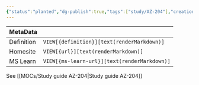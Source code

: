 ```yaml
---
{"status":"planted","dg-publish":true,"tags":["study/AZ-204"],"creation_date":"2024-05-06 08:56","definition":"Azure Developer Aspirant Certification","ms-learn-url":"undefined","url":"undefined","aliases":null,"permalink":"/study/az-204/","dgPassFrontmatter":true}
---
```



| MetaData   |                                              |
| ---------- | -------------------------------------------- |
| Definition | `VIEW[{definition}][text(renderMarkdown)]`   |
| Homesite   | `VIEW[{url}][text(renderMarkdown)]`          |
| MS Learn   | `VIEW[{ms-learn-url}][text(renderMarkdown)]` |
See [[MOCs/Study guide AZ-204\|Study guide AZ-204]]